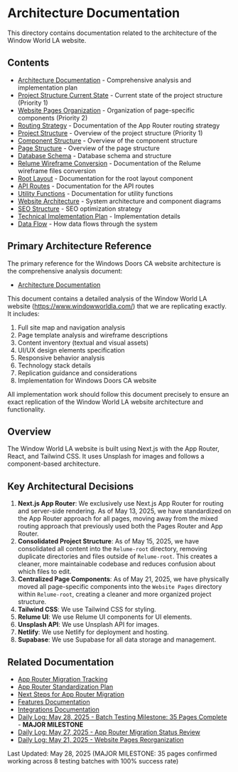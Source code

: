 # Architecture Documentation

This directory contains documentation related to the architecture of the Window World LA website.

## Contents

- [Architecture Documentation](./architecture-documentation.md) - Comprehensive analysis and implementation plan
- [Project Structure Current State](./project-structure-current-state-updated.md) - Current state of the project structure (Priority 1)
- [Website Pages Organization](./website-pages-organization-updated.md) - Organization of page-specific components (Priority 2)
- [Routing Strategy](./routing-strategy.md) - Documentation of the App Router routing strategy
- [Project Structure](./project-structure.md) - Overview of the project structure (Priority 1)
- [Component Structure](./component-structure.md) - Overview of the component structure
- [Page Structure](./page-structure.md) - Overview of the page structure
- [Database Schema](./database-schema.md) - Database schema and structure
- [Relume Wireframe Conversion](./relume-wireframe-conversion.md) - Documentation of the Relume wireframe files conversion
- [Root Layout](./root-layout.md) - Documentation for the root layout component
- [API Routes](./api-routes.md) - Documentation for the API routes
- [Utility Functions](./utility-functions.md) - Documentation for utility functions
- [Website Architecture](./website-architecture.md) - System architecture and component diagrams
- [SEO Structure](./seo-structure.md) - SEO optimization strategy
- [Technical Implementation Plan](./technical-implementation-plan.md) - Implementation details
- [Data Flow](./data-flow.md) - How data flows through the system

## Primary Architecture Reference

The primary reference for the Windows Doors CA website architecture is the comprehensive analysis document:

- [Architecture Documentation](./architecture-documentation.md)

This document contains a detailed analysis of the Window World LA website (https://www.windowworldla.com/) that we are replicating exactly. It includes:

1. Full site map and navigation analysis
2. Page template analysis and wireframe descriptions
3. Content inventory (textual and visual assets)
4. UI/UX design elements specification
5. Responsive behavior analysis
6. Technology stack details
7. Replication guidance and considerations
8. Implementation for Windows Doors CA website

All implementation work should follow this document precisely to ensure an exact replication of the Window World LA website architecture and functionality.

## Overview

The Window World LA website is built using Next.js with the App Router, React, and Tailwind CSS. It uses Unsplash for images and follows a component-based architecture.

## Key Architectural Decisions

1. **Next.js App Router**: We exclusively use Next.js App Router for routing and server-side rendering. As of May 13, 2025, we have standardized on the App Router approach for all pages, moving away from the mixed routing approach that previously used both the Pages Router and App Router.
2. **Consolidated Project Structure**: As of May 15, 2025, we have consolidated all content into the `Relume-root` directory, removing duplicate directories and files outside of `Relume-root`. This creates a cleaner, more maintainable codebase and reduces confusion about which files to edit.
3. **Centralized Page Components**: As of May 21, 2025, we have physically moved all page-specific components into the `Website Pages` directory within `Relume-root`, creating a cleaner and more organized project structure.
4. **Tailwind CSS**: We use Tailwind CSS for styling.
5. **Relume UI**: We use Relume UI components for UI elements.
6. **Unsplash API**: We use Unsplash API for images.
7. **Netlify**: We use Netlify for deployment and hosting.
8. **Supabase**: We use Supabase for all data storage and management.

## Related Documentation

- [App Router Migration Tracking](../migration/app-router-migration-tracking.md)
- [App Router Standardization Plan](../processes/app-router-standardization-plan.md)
- [Next Steps for App Router Migration](../migration/next-steps-for-app-router-migration.md)
- [Features Documentation](../features/index.md)
- [Integrations Documentation](../integrations/index.md)
- [Daily Log: May 28, 2025 - Batch Testing Milestone: 35 Pages Complete](../daily-logs/2025-05-28-batch-testing-milestone-35-pages-complete.md) - **MAJOR MILESTONE**
- [Daily Log: May 27, 2025 - App Router Migration Status Review](../daily-logs/2025-05-27-app-router-migration-status-review.md)
- [Daily Log: May 21, 2025 - Website Pages Reorganization](../daily-logs/2025-05-21-website-pages-reorganization.md)

Last Updated: May 28, 2025 (MAJOR MILESTONE: 35 pages confirmed working across 8 testing batches with 100% success rate)
